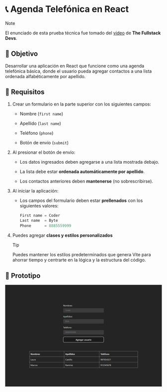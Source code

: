 # 📞 Agenda Telefónica en React

> [!NOTE]
> El enunciado de esta prueba técnica fue tomado del [video](https://youtu.be/Lv975nx-BUA?si=Hz3ED5ER7G7HoVwd&t=3922) de **The Fullstack Devs**.

## 🎯 Objetivo

Desarrollar una aplicación en React que funcione como una agenda telefónica básica, donde el usuario pueda agregar contactos a una lista ordenada alfabéticamente por apellido.

## 🧩 Requisitos

1. Crear un formulario en la parte superior con los siguientes campos:

    - Nombre (`first name`)

    - Apellido (`last name`)

    - Teléfono (`phone`)

    - Botón de envío (`submit`)

2. Al presionar el botón de envío:

    - Los datos ingresados deben agregarse a una lista mostrada debajo.

    - La lista debe estar **ordenada automáticamente por apellido**.

    - Los contactos anteriores deben **mantenerse** (no sobrescribirse).

3. Al iniciar la aplicación:

    - Los campos del formulario deben estar **prellenados** con los siguientes valores:

      ```js
      First name = Coder
      Last name  = Byte
      Phone      = 8885559999
      ```

4. Puedes agregar **clases y estilos personalizados**

    > [!TIP]
    > Puedes mantener los estilos predeterminados que genera Vite para ahorrar tiempo y centrarte en la lógica y la estructura del código.

## 🎨 Prototipo

![desktop-prototype](./public/desktop-prototype.webp)
